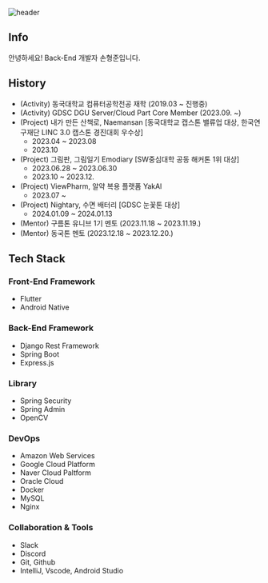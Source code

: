 ![header](https://capsule-render.vercel.app/api?type=slice&color=gradient&height=100&section=header&text=Hi!%20I'm%20HyungJoon!&fontAlign=50&fontAlignY=70&fontSize=50&fontColor=000000)

## Info
안녕하세요! Back-End 개발자 손형준입니다.

## History 
- (Activity) 동국대학교 컴퓨터공학전공 재학 (2019.03 ~ 진행중)
- (Activity) GDSC DGU Server/Cloud Part Core Member (2023.09. ~)
- (Project) 내가 만든 산책로, Naemansan [동국대학교 캡스톤 밸류업 대상, 한국연구재단 LINC 3.0 캡스톤 경진대회 우수상]
  - 2023.04 ~ 2023.08
  - 2023.10
- (Project) 그림판, 그림일기 Emodiary [SW중심대학 공동 해커톤 1위 대상]
  - 2023.06.28 ~ 2023.06.30
  - 2023.10 ~ 2023.12.
- (Project) ViewPharm, 알약 복용 플랫폼 YakAl
  - 2023.07 ~
- (Project) Nightary, 수면 배터리 [GDSC 눈꽃톤 대상]
  - 2024.01.09 ~ 2024.01.13
- (Mentor) 구름톤 유니브 1기 멘토 (2023.11.18 ~ 2023.11.19.)
- (Mentor) 동국톤 멘토 (2023.12.18 ~ 2023.12.20.)

## Tech Stack
### Front-End Framework
- Flutter
- Android Native
### Back-End Framework
- Django Rest Framework
- Spring Boot
- Express.js
### Library
- Spring Security
- Spring Admin
- OpenCV
### DevOps
- Amazon Web Services
- Google Cloud Platform
- Naver Cloud Paltform
- Oracle Cloud
- Docker
- MySQL
- Nginx
### Collaboration & Tools
- Slack
- Discord
- Git, Github
- IntelliJ, Vscode, Android Studio
